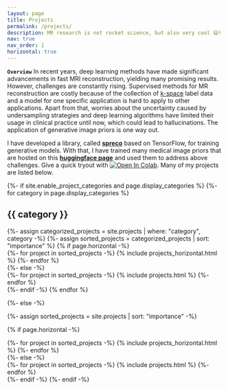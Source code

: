 ```yaml
---
layout: page
title: Projects
permalink: /projects/
description: MR research is not rocket science, but also very cool 😃!
nav: true
nav_order: 1
horizontal: true
---
```

**`Overview`**
In recent years, deep learning methods have made significant advancements in fast MRI reconstruction, yielding many promising results. However, challenges are constantly rising. Supervised methods for MR reconstruction are costly because of the collection of [k-space](https://en.wikipedia.org/wiki/K-space_(magnetic_resonance_imaging)) label data and a model for one specific application is hard to apply to other applications. Apart from that, worries about the uncertainty caused by undersampling strategies and deep learning algorithms have limited their usage in clinical practice until now, which could lead to hallucinations. The application of generative image priors is one way out. 

I have developed a library, called **[spreco](https://pypi.org/project/spreco/)** based on TensorFlow, for training generative models. With that, I have trained many medical image priors that are hosted on this **[huggingface page](https://huggingface.co/Guanxiong/MRI-Image-Priors)** and used them to address above challenges. Give a quick tryout with [![Open In Colab](https://colab.research.google.com/assets/colab-badge.svg)](https://colab.research.google.com/github/mrirecon/spreco/blob/main/examples/scripts/demo_recon.ipynb). Many of my projects are listed below.

<!-- pages/projects.md -->
<div class="projects">
{%- if site.enable_project_categories and page.display_categories %}
  <!-- Display categorized projects -->
  {%- for category in page.display_categories %}
  <h2 class="category">{{ category }}</h2>
  {%- assign categorized_projects = site.projects | where: "category", category -%}
  {%- assign sorted_projects = categorized_projects | sort: "importance" %}
  <!-- Generate cards for each project -->
  {% if page.horizontal -%}
  <div class="container">
    <div class="row row-cols-1">
    {%- for project in sorted_projects -%}
      {% include projects_horizontal.html %}
    {%- endfor %}
    </div>
  </div>
  {%- else -%}
  <div class="grid">
    {%- for project in sorted_projects -%}
      {% include projects.html %}
    {%- endfor %}
  </div>
  {%- endif -%}
  {% endfor %}

{%- else -%}
<!-- Display projects without categories -->
  {%- assign sorted_projects = site.projects | sort: "importance" -%}
  <!-- Generate cards for each project -->
  {% if page.horizontal -%}
  <div class="container">
    <div class="row row-cols-1">
    {%- for project in sorted_projects -%}
      {% include projects_horizontal.html %}
    {%- endfor %}
    </div>
  </div>
  {%- else -%}
  <div class="grid">
    {%- for project in sorted_projects -%}
      {% include projects.html %}
    {%- endfor %}
  </div>
  {%- endif -%}
{%- endif -%}
</div>
